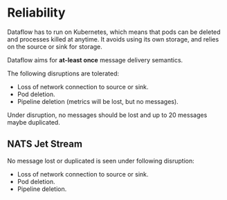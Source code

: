 # Reliability

Dataflow has to run on Kubernetes, which means that pods can be deleted and processes killed at anytime. It avoids
using its own storage, and relies on the source or sink for storage. 

Dataflow aims for **at-least once** message delivery semantics. 

The following disruptions are tolerated:

* Loss of network connection to source or sink.
* Pod deletion.
* Pipeline deletion (metrics will be lost, but no messages).

Under disruption, no messages should be lost and up to 20 messages maybe duplicated.

## NATS Jet Stream

No message lost or duplicated is seen under following disruption:

* Loss of network connection to source or sink.
* Pod deletion.
* Pipeline deletion.